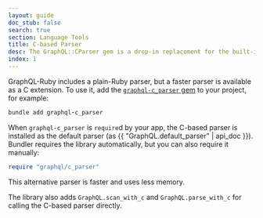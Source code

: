 ```yaml
---
layout: guide
doc_stub: false
search: true
section: Language Tools
title: C-based Parser
desc: The GraphQL::CParser gem is a drop-in replacement for the built-in parser
index: 1
---
```


GraphQL-Ruby includes a plain-Ruby parser, but a faster parser is available as a C extension. To use it, add the [`graphql-c_parser` gem](https://rubygems.org/gems/graphql-c_parser) to your project, for example:

```ruby
bundle add graphql-c_parser
```

When `graphql-c_parser` is `require`d by your app, the C-based parser is installed as the default parser (as {{ "GraphQL.default_parser" | api_doc }}). Bundler requires the library automatically, but you can also require it manually:

```ruby
require "graphql/c_parser"
```

This alternative parser is faster and uses less memory.

The library also adds `GraphQL.scan_with_c` and `GraphQL.parse_with_c` for calling the C-based parser directly.
